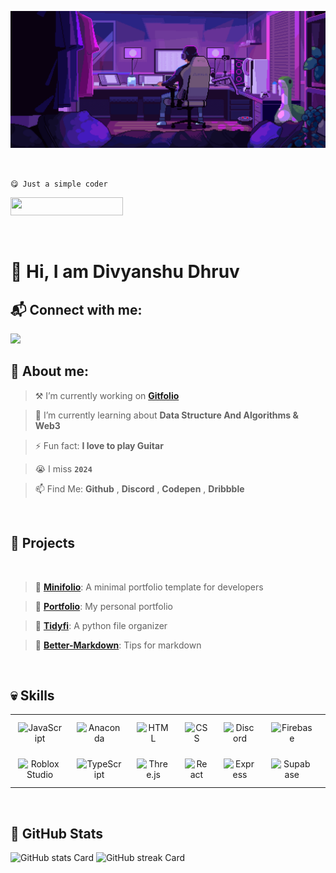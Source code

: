 
![img](img/code.gif)

<br>

`😋 Just a simple coder`

<p align="left"> 
 <img src="https://komarev.com/ghpvc/?username=divyanshudhruv&style=for-the-badge&color=808fff" width="180px" height="29.4px"></p>

 <br>
 
# 👋 Hi, I  am Divyanshu Dhruv

**<h2 align="left">📬 Connect with me:</h2>** 
<p align="left"> <a href="https://github.com/divyanshudhruv" target="_blank"><img src="https://img.shields.io/badge/GitHub-100000?style=for-the-badge&logo=github&logoColor=white" height="28"></a></p>
 
<p align="left">
<h2><b>🙂 About me:</b></h2>

> ⚒️ I’m currently working on **[Gitfolio](https://github.com/divyanshudhruv/gitfolio)**

> 🌱 I’m currently learning about **Data Structure And Algorithms & Web3**

> ⚡ Fun fact: **I love to play Guitar** 

>  😭 I miss **`2024`** 

> 📫 Find Me: **Github** , **Discord** , **Codepen** , **Dribbble**

 
  <br>

 <h2><b>📁 Projects</b></h2>

<br>

> **📍** [**Minifolio**](https://github.com/divyanshudhruv/Minifolio): A minimal portfolio template for developers

> **🤖** [**Portfolio**](https://github.com/divyanshudhruv/divyanshudhruv.github.io): My personal portfolio

> **📁** [**Tidyfi**](https://github.com/divyanshudhruv/Tidyfi): A python file organizer

 
> **🚩** [**Better-Markdown**](https://github.com/divyanshudhruv/Better-Markdown): Tips for markdown

  <br>
  
 **<h2 align="left">💀 Skills</h2>**
<table style="width: 100%; border: 0px solid white;">
  <tr>
    <td style="text-align: center; border: 0px; padding: 12px;">
      <img src="https://skillicons.dev/icons?i=javascript" height="40" alt="JavaScript" />
    </td>
    <td style="text-align: center; border: 0px; padding: 12px;">
      <img src="https://skillicons.dev/icons?i=anaconda" height="40" alt="Anaconda" />
    </td>
    <td style="text-align: center; border: 0px; padding: 12px;">
      <img src="https://skillicons.dev/icons?i=html" height="40" alt="HTML" />
    </td>
    <td style="text-align: center; border: 0px; padding: 12px;">
      <img src="https://skillicons.dev/icons?i=css" height="40" alt="CSS" />
    </td>
    <td style="text-align: center; border: 0px; padding: 12px;">
      <img src="https://skillicons.dev/icons?i=discord" height="40" alt="Discord" />
    </td>
    <td style="text-align: center; border: 0px; padding: 12px;">
      <img src="https://skillicons.dev/icons?i=firebase" height="40" alt="Firebase" />
    </td>
    <td style="text-align: center; border: 0px; padding: 12px;">
      <img src="https://skillicons.dev/icons?i=gitlab" height="40" alt="GitLab" />
    </td>
    <td style="text-align: center; border: 0px; padding: 12px;">
      <img src="https://skillicons.dev/icons?i=java" height="40" alt="Java" />
    </td>
    <td style="text-align: center; border: 0px; padding: 12px;">
      <img src="https://skillicons.dev/icons?i=obsidian" height="40" alt="Obsidian" />
    </td>
    <td style="text-align: center; border: 0px; padding: 12px;">
      <img src="https://skillicons.dev/icons?i=rabbitmq" height="40" alt="RabbitMQ" />
    </td>
    <td style="text-align: center; border: 0px; padding: 12px;">
      <img src="https://skillicons.dev/icons?i=pytorch" height="40" alt="PyTorch" />
    </td>
    <td style="text-align: center; border: 0px; padding: 12px;">
      <img src="https://skillicons.dev/icons?i=p5js" height="40" alt="P5.js" />
    </td>
  </tr>
  <tr>
    <td style="text-align: center; border: 0px; padding: 12px;">
      <img src="https://skillicons.dev/icons?i=robloxstudio" height="40" alt="Roblox Studio" />
    </td>
    <td style="text-align: center; border: 0px; padding: 12px;">
      <img src="https://skillicons.dev/icons?i=typescript" height="40" alt="TypeScript" />
    </td>
    <td style="text-align: center; border: 0px; padding: 12px;">
      <img src="https://skillicons.dev/icons?i=threejs" height="40" alt="Three.js" />
    </td>
    <td style="text-align: center; border: 0px; padding: 12px;">
      <img src="https://skillicons.dev/icons?i=react" height="40" alt="React" />
    </td>
    <td style="text-align: center; border: 0px; padding: 12px;">
      <img src="https://skillicons.dev/icons?i=express" height="40" alt="Express" />
    </td>
    <td style="text-align: center; border: 0px; padding: 12px;">
      <img src="https://skillicons.dev/icons?i=supabase" height="40" alt="Supabase" />
    </td>
    <td style="text-align: center; border: 0px; padding: 12px;">
      <img src="https://skillicons.dev/icons?i=mysql" height="40" alt="MySQL" />
    </td>
    <td style="text-align: center; border: 0px; padding: 12px;">
      <img src="https://skillicons.dev/icons?i=tailwind" height="40" alt="Tailwind CSS" />
    </td>
    <td style="text-align: center; border: 0px; padding: 12px;">
      <img src="https://skillicons.dev/icons?i=bootstrap" height="40" alt="Bootstrap" />
    </td>
    <td style="text-align: center; border: 0px; padding: 12px;">
      <img src="https://skillicons.dev/icons?i=python" height="40" alt="Python" />
    </td>
    <td style="text-align: center; border: 0px; padding: 12px;">
      <img src="https://skillicons.dev/icons?i=vscode" height="40" alt="VSCode" />
    </td>
    <td style="text-align: center; border: 0px; padding: 12px;">
      <img src="https://skillicons.dev/icons?i=figma" height="40" alt="Figma" />
    </td>
  </tr>
</table>

<br>

 **<h2 align="left">🤖 GitHub Stats</h2>**

<p align="left">
  <img width="48%" src="https://github-readme-stats.vercel.app/api?username=divyanshudhruv&theme=react&hide_title=false&hide_rank=false&show_icons=false&include_all_commits=false&count_private=true&line_height=23" alt="GitHub stats Card" />
  <img width="48%" src="https://streak-stats.demolab.com/?user=divyanshudhruv&theme=react&hide_border=false&date_format=M+j%5B%2C+Y%5D&mode=daily&hide_total_contributions=false&hide_current_streak=false&hide_longest_streak=false&card_height=200" alt="GitHub streak Card" />
</p>
<!--
<p align="left">
  <img width="48%" src="https://github-readme-stats.vercel.app/api/top-langs?username=divyanshudhruv&theme=react&hide_title=false&layout=compact&langs_count=6&hide_progress=false&card_width=400" alt="GitHub top-langs Card" />
  <img width="48%" src="https://github-readme-stats.vercel.app/api/pin/?username=divyanshudhruv&repo=Minifolio&&theme=react&hide_title=false&layout=compact&langs_count=9&hide_progress=false&card_width=400&show_owner=true&title_color=fff&text_color=fff&icon_color=fff" alt="GitHub repo-card Card" />
</p>-->
